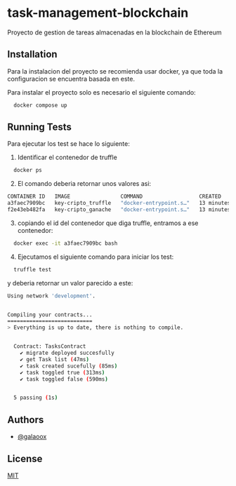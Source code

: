 
# task-management-blockchain

Proyecto de gestion de tareas almacenadas en la blockchain de Ethereum


## Installation

Para la instalacion del proyecto se recomienda usar docker, ya que toda la configuracion se encuentra basada en este.

Para instalar el proyecto solo es necesario el siguiente comando:
```bash
  docker compose up 
```
    
## Running Tests

Para ejecutar los test se hace lo siguiente:

1) Identificar el contenedor de truffle

```bash
  docker ps
```

2) El comando deberia retornar unos valores asi:
```bash
CONTAINER ID   IMAGE                COMMAND                  CREATED          STATUS          PORTS                    NAMES
a3faec7909bc   key-cripto_truffle   "docker-entrypoint.s…"   13 minutes ago   Up 13 minutes                            key-cripto-truffle-1
f2e43eb482fa   key-cripto_ganache   "docker-entrypoint.s…"   13 minutes ago   Up 13 minutes   0.0.0.0:8545->8545/tcp   key-cripto-ganache-1
```

3) copiando el id del contenedor que diga truffle, entramos a ese contenedor:


```bash
  docker exec -it a3faec7909bc bash 
```

4) Ejecutamos el siguiente comando para iniciar los test:

```bash
  truffle test
```

y deberia retornar un valor parecido a este:

```bash
Using network 'development'.


Compiling your contracts...
===========================
> Everything is up to date, there is nothing to compile.


  Contract: TasksContract
    ✔ migrate deployed succesfully
    ✔ get Task list (47ms)
    ✔ task created sucefully (85ms)
    ✔ task toggled true (313ms)
    ✔ task toggled false (590ms)


  5 passing (1s)
```


## Authors

- [@galaoox](https://www.github.com/galaoox)


## License

[MIT](https://choosealicense.com/licenses/mit/)

